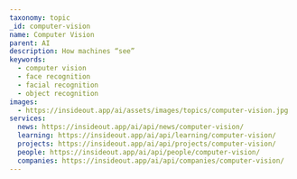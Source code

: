 ```yaml
---
taxonomy: topic
_id: computer-vision
name: Computer Vision
parent: AI
description: How machines “see”
keywords:
  - computer vision
  - face recognition
  - facial recognition
  - object recognition
images:
  - https://insideout.app/ai/assets/images/topics/computer-vision.jpg
services:
  news: https://insideout.app/ai/api/news/computer-vision/
  learning: https://insideout.app/ai/api/learning/computer-vision/
  projects: https://insideout.app/ai/api/projects/computer-vision/
  people: https://insideout.app/ai/api/people/computer-vision/
  companies: https://insideout.app/ai/api/companies/computer-vision/
---
```

